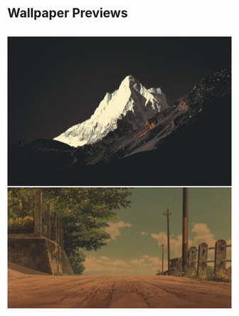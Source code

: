 # Wallpaper Previews

<img src="001-kita.png" alt=""/>
<img src="002-mountain.png" alt=""/>
<img src="003-gruv.png" alt=""/>
